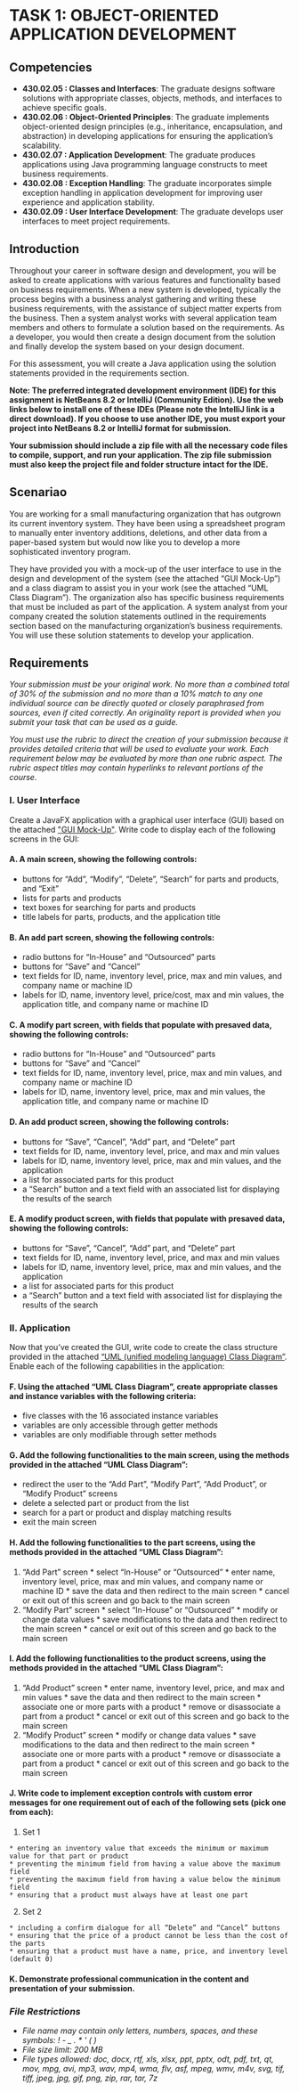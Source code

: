 # TASK 1: OBJECT-ORIENTED APPLICATION DEVELOPMENT

## Competencies

* **430.02.05 : Classes and Interfaces**: The graduate designs software solutions with appropriate classes, objects, methods, and interfaces to achieve specific goals.
* **430.02.06 : Object-Oriented Principles**: The graduate implements object-oriented design principles (e.g., inheritance, encapsulation, and abstraction) in developing applications for ensuring the application’s scalability.
* **430.02.07 :  Application Development**: The graduate produces applications using Java programming language constructs to meet business requirements.
* **430.02.08 : Exception Handling**: The graduate incorporates simple exception handling in application development for improving user experience and application stability.
* **430.02.09 : User Interface Development**: The graduate develops user interfaces to meet project requirements.

## Introduction

Throughout your career in software design and development, you will be asked to create applications with various features and functionality based on business requirements. When a new system is developed, typically the process begins with a business analyst gathering and writing these business requirements, with the assistance of subject matter experts from the business. Then a system analyst works with several application team members and others to formulate a solution based on the requirements. As a developer, you would then create a design document from the solution and finally develop the system based on your design document.

For this assessment, you will create a Java application using the solution statements provided in the requirements section.

**Note: The preferred integrated development environment (IDE) for this assignment is NetBeans 8.2 or IntelliJ (Community Edition). Use the web links below to install one of these IDEs (Please note the IntelliJ link is a direct download). If you choose to use another IDE, you must export your project into NetBeans 8.2 or IntelliJ format for submission.**

**Your submission should include a zip file with all the necessary code files to compile, support, and run your application. The zip file submission must also keep the project file and folder structure intact for the IDE.**

## Scenariao

You are working for a small manufacturing organization that has outgrown its current inventory system. They have been using a spreadsheet program to manually enter inventory additions, deletions, and other data from a paper-based system but would now like you to develop a more sophisticated inventory program.

They have provided you with a mock-up of the user interface to use in the design and development of the system (see the attached “GUI Mock-Up”) and a class diagram to assist you in your work (see the attached “UML Class Diagram”). The organization also has specific business requirements that must be included as part of the application. A system analyst from your company created the solution statements outlined in the requirements section based on the manufacturing organization’s business requirements. You will use these solution statements to develop your application.

## Requirements

_Your submission must be your original work. No more than a combined total of 30% of the submission and no more than a 10% match to any one individual source can be directly quoted or closely paraphrased from sources, even if cited correctly. An originality report is provided when you submit your task that can be used as a guide._

_You must use the rubric to direct the creation of your submission because it provides detailed criteria that will be used to evaluate your work. Each requirement below may be evaluated by more than one rubric aspect. The rubric aspect titles may contain hyperlinks to relevant portions of the course._

### **I. User Interface**

Create a JavaFX application with a graphical user interface (GUI) based on the attached ["GUI Mock-Up"](<GUI Mock Up.md>). Write code to display each  of the following screens in the GUI: 

#### **A.** A main screen, showing the following controls:
  * buttons for “Add”, “Modify”, “Delete”, “Search” for parts and products, and “Exit”
  * lists for parts and products
  * text boxes for searching for parts and products
  * title labels for parts, products, and the application title 

#### **B.** An add part screen, showing the following controls:
  * radio buttons for “In-House” and “Outsourced” parts
  * buttons for “Save” and “Cancel”
  * text fields for ID, name, inventory level, price, max and min values, and company name or machine ID
  * labels for ID, name, inventory level, price/cost, max and min values, the application title, and company name or machine ID

#### **C.** A modify part screen, with fields that populate with presaved data, showing the following controls:
  * radio buttons for “In-House” and “Outsourced” parts
  * buttons for “Save” and “Cancel”
  * text fields for ID, name, inventory level, price, max and min values, and company name or machine ID
  * labels for ID, name, inventory level, price, max and min values, the application title, and company name or machine ID

#### **D.** An add product screen, showing the following controls:
  * buttons for “Save”, “Cancel”, “Add” part, and “Delete” part
  * text fields for ID, name, inventory level, price, and max and min values
  * labels for ID, name, inventory level, price, max and min values, and the application
  * a list for associated parts for this product
  * a “Search” button and a text field with an associated list for displaying the results of the search

#### **E.** A modify product screen, with fields that populate with presaved data, showing the following controls:
  * buttons for “Save”, “Cancel”, “Add” part, and “Delete” part
  * text fields for ID, name, inventory level, price, and max and min values
  * labels for ID, name, inventory level, price, max and min values, and the application
  * a list for associated parts for this product
  * a “Search” button and a text field with associated list for displaying the results of the search

### **II. Application**
Now that you’ve created the GUI, write code to create the class structure provided in the attached [“UML (unified modeling language) Class Diagram”](<UML Class Diagram.md>). Enable each  of the following capabilities in the application:

#### **F.** Using the attached “UML Class Diagram”, create appropriate classes and instance variables with the following criteria:
  * five classes with the 16 associated instance variables
  * variables are only accessible through getter methods
  * variables are only modifiable through setter methods

#### **G.** Add the following functionalities to the main screen, using the methods provided in the attached “UML Class Diagram”:
  * redirect the user to the “Add Part”, “Modify Part”, “Add Product”, or “Modify Product” screens
  * delete a selected part or product from the list
  * search for a part or product and display matching results
  * exit the main screen

#### **H.** Add the following functionalities to the part screens, using the methods provided in the attached “UML Class Diagram”:
  1.  “Add Part” screen
    * select “In-House” or “Outsourced”
    * enter name, inventory level, price, max and min values, and company name or machine ID
    * save the data and then redirect to the main screen
    * cancel or exit out of this screen and go back to the main screen
  2.  “Modify Part” screen
    * select “In-House” or “Outsourced”
    * modify or change data values
    * save modifications to the data and then redirect to the main screen
    * cancel or exit out of this screen and go back to the main screen


#### **I.** Add the following functionalities to the product screens, using the methods provided in the attached “UML Class Diagram”:
  1.  “Add Product” screen
    * enter name, inventory level, price, and max and min values
    * save the data and then redirect to the main screen
    * associate one or more parts with a product
    * remove or disassociate a part from a product
    * cancel or exit out of this screen and go back to the main screen
  2.  “Modify Product” screen
    * modify or change data values
    * save modifications to the data and then redirect to the main screen
    * associate one or more parts with a product
    * remove or disassociate a part from a product
    * cancel or exit out of this screen and go back to the main screen

#### **J.** Write code to implement exception controls with custom error messages for one requirement out of each of the following sets (pick one from each):
  1.  Set 1
   
    * entering an inventory value that exceeds the minimum or maximum value for that part or product
    * preventing the minimum field from having a value above the maximum field
    * preventing the maximum field from having a value below the minimum field
    * ensuring that a product must always have at least one part
  2.  Set 2
    
    * including a confirm dialogue for all “Delete” and “Cancel” buttons
    * ensuring that the price of a product cannot be less than the cost of the parts
    * ensuring that a product must have a name, price, and inventory level (default 0)
 
#### **K.** Demonstrate professional communication in the content and presentation of your submission.

### _File Restrictions_
* _File name may contain only letters, numbers, spaces, and these symbols: ! - _ . * ' ( )_
* _File size limit: 200 MB_
* _File types allowed: doc, docx, rtf, xls, xlsx, ppt, pptx, odt, pdf, txt, qt, mov, mpg, avi, mp3, wav, mp4, wma, flv, asf, mpeg, wmv, m4v, svg, tif, tiff, jpeg, jpg, gif, png, zip, rar, tar, 7z_

